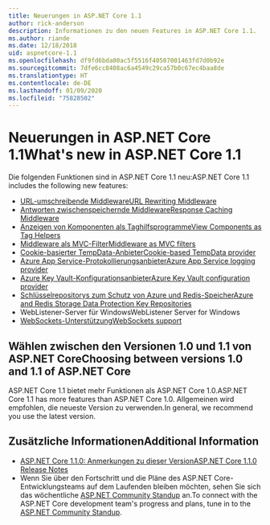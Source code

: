 ```yaml
---
title: Neuerungen in ASP.NET Core 1.1
author: rick-anderson
description: Informationen zu den neuen Features in ASP.NET Core 1.1.
ms.author: riande
ms.date: 12/18/2018
uid: aspnetcore-1.1
ms.openlocfilehash: df9fd6bda00ac5f5516f40507001463fd7d0b92e
ms.sourcegitcommit: 7dfe6cc8408ac6a4549c29ca57b0c67ec4baa8de
ms.translationtype: HT
ms.contentlocale: de-DE
ms.lasthandoff: 01/09/2020
ms.locfileid: "75828502"
---
```

# <a name="whats-new-in-aspnet-core-11"></a><span data-ttu-id="8beb5-103">Neuerungen in ASP.NET Core 1.1</span><span class="sxs-lookup"><span data-stu-id="8beb5-103">What's new in ASP.NET Core 1.1</span></span>

<span data-ttu-id="8beb5-104">Die folgenden Funktionen sind in ASP.NET Core 1.1 neu:</span><span class="sxs-lookup"><span data-stu-id="8beb5-104">ASP.NET Core 1.1 includes the following new features:</span></span>

- [<span data-ttu-id="8beb5-105">URL-umschreibende Middleware</span><span class="sxs-lookup"><span data-stu-id="8beb5-105">URL Rewriting Middleware</span></span>](xref:fundamentals/url-rewriting)
- [<span data-ttu-id="8beb5-106">Antworten zwischenspeichernde Middleware</span><span class="sxs-lookup"><span data-stu-id="8beb5-106">Response Caching Middleware</span></span>](xref:performance/caching/middleware)
- [<span data-ttu-id="8beb5-107">Anzeigen von Komponenten als Taghilfsprogramme</span><span class="sxs-lookup"><span data-stu-id="8beb5-107">View Components as Tag Helpers</span></span>](xref:mvc/views/view-components#invoking-a-view-component-as-a-tag-helper)
- [<span data-ttu-id="8beb5-108">Middleware als MVC-Filter</span><span class="sxs-lookup"><span data-stu-id="8beb5-108">Middleware as MVC filters</span></span>](xref:mvc/controllers/filters#using-middleware-in-the-filter-pipeline)
- [<span data-ttu-id="8beb5-109">Cookie-basierter TempData-Anbieter</span><span class="sxs-lookup"><span data-stu-id="8beb5-109">Cookie-based TempData provider</span></span>](xref:fundamentals/app-state#tempdata)
- [<span data-ttu-id="8beb5-110">Azure App Service-Protokollierungsanbieter</span><span class="sxs-lookup"><span data-stu-id="8beb5-110">Azure App Service logging provider</span></span>](xref:fundamentals/logging/index#azure-app-service-provider)
- [<span data-ttu-id="8beb5-111">Azure Key Vault-Konfigurationsanbieter</span><span class="sxs-lookup"><span data-stu-id="8beb5-111">Azure Key Vault configuration provider</span></span>](xref:security/key-vault-configuration)
- [<span data-ttu-id="8beb5-112">Schlüsselrepositorys zum Schutz von Azure und Redis-Speicher</span><span class="sxs-lookup"><span data-stu-id="8beb5-112">Azure and Redis Storage Data Protection Key Repositories</span></span>](xref:security/data-protection/implementation/key-storage-providers)
- <span data-ttu-id="8beb5-113">WebListener-Server für Windows</span><span class="sxs-lookup"><span data-stu-id="8beb5-113">WebListener Server for Windows</span></span>
- [<span data-ttu-id="8beb5-114">WebSockets-Unterstützung</span><span class="sxs-lookup"><span data-stu-id="8beb5-114">WebSockets support</span></span>](xref:fundamentals/websockets)

## <a name="choosing-between-versions-10-and-11-of-aspnet-core"></a><span data-ttu-id="8beb5-115">Wählen zwischen den Versionen 1.0 und 1.1 von ASP.NET Core</span><span class="sxs-lookup"><span data-stu-id="8beb5-115">Choosing between versions 1.0 and 1.1 of ASP.NET Core</span></span>

<span data-ttu-id="8beb5-116">ASP.NET Core 1.1 bietet mehr Funktionen als ASP.NET Core 1.0.</span><span class="sxs-lookup"><span data-stu-id="8beb5-116">ASP.NET Core 1.1 has more features than ASP.NET Core 1.0.</span></span> <span data-ttu-id="8beb5-117">Allgemeinen wird empfohlen, die neueste Version zu verwenden.</span><span class="sxs-lookup"><span data-stu-id="8beb5-117">In general, we recommend you use the latest version.</span></span>

## <a name="additional-information"></a><span data-ttu-id="8beb5-118">Zusätzliche Informationen</span><span class="sxs-lookup"><span data-stu-id="8beb5-118">Additional Information</span></span>

- [<span data-ttu-id="8beb5-119">ASP.NET Core 1.1.0: Anmerkungen zu dieser Version</span><span class="sxs-lookup"><span data-stu-id="8beb5-119">ASP.NET Core 1.1.0 Release Notes</span></span>](https://github.com/dotnet/aspnetcore/releases/tag/1.1.0)
- <span data-ttu-id="8beb5-120">Wenn Sie über den Fortschritt und die Pläne des ASP.NET Core-Entwicklungsteams auf dem Laufenden bleiben möchten, sehen Sie sich das wöchentliche [ASP.NET Community Standup](https://live.asp.net/) an.</span><span class="sxs-lookup"><span data-stu-id="8beb5-120">To connect with the ASP.NET Core development team's progress and plans, tune in to the [ASP.NET Community Standup](https://live.asp.net/).</span></span>
